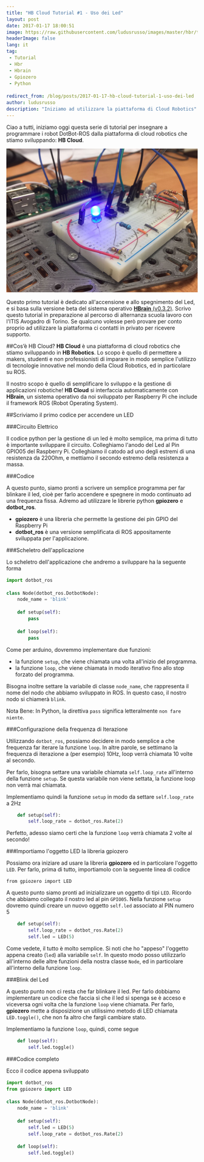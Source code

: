 ```yaml
---
title: "HB Cloud Tutorial #1 - Uso dei Led"
layout: post
date: 2017-01-17 18:00:51
image: https://raw.githubusercontent.com/ludusrusso/images/master/hbr/tutorial/led.png
headerImage: false
lang: it
tag:
 - Tutorial
 - Hbr
 - Hbrain
 - Gpiozero
 - Python

redirect_from: /blog/posts/2017-01-17-hb-cloud-tutorial-1-uso-dei-led
author: ludusrusso
description: "Iniziamo ad utilizzare la piattaforma di Cloud Robotics"
---
```


Ciao a tutti, iniziamo oggi questa serie di tutorial per insegnare a programmare i robot DotBot-ROS dalla piattaforma di cloud robotics che stiamo sviluppando: **HB Cloud**.

![roscore ROS shell](https://raw.githubusercontent.com/ludusrusso/images/master/hbr/tutorial/led.png)

Questo primo tutorial è dedicato all'accensione e allo spegnimento del Led, e si basa sulla versione beta del sistema operativo [**HBrain** (v0.3.2)](). Scrivo questo tutorial in preparazione al percorso di alternanza scuola lavoro con l'ITIS Avogadro di Torino. Se qualcuno volesse però provare per conto proprio ad utilizzare la piattaforma ci contatti in privato per ricevere supporto.

##Cos’è HB Cloud?
**HB Cloud** è una piattaforma di cloud robotics che stiamo sviluppando in **HB Robotics**. Lo scopo è quello di permettere a makers, studenti e non professionisti di imparare in modo semplice l'utilizzo di tecnologie innovative nel mondo della Cloud Robotics, ed in particolare su ROS.

Il nostro scopo è quello di semplificare lo sviluppo e la gestione di applicazioni robotiche! **HB Cloud** si interfaccia automaticamente con **HBrain**, un sistema operativo da noi sviluppato per Raspberry Pi che include il framework ROS (Robot Operating System).

##Scriviamo il primo codice per accendere un LED

###Circuito Elettrico

Il codice python per la gestione di un led è molto semplice, ma prima di tutto è importante sviluppare il circuito. Colleghiamo l'anodo del Led al Pin GPIO05 del Raspberry Pi. Colleghiamo il catodo ad uno degli estremi di una resistenza da 220Ohm, e mettiamo il secondo estremo della resistenza a massa.

###Codice

A questo punto, siamo pronti a scrivere un semplice programma per far blinkare il led, cioè per farlo accendere e spegnere in modo continuato ad una frequenza fissa. Adremo ad utilizzare le librerie python **gpiozero** e **dotbot_ros**.

- **gpiozero** è una libreria che permette la gestione dei pin GPIO del Raspberry Pi
-  **dotbot_ros** è una versione semplificata di ROS appositamente sviluppata per l'applicazione.

###Scheletro dell'applicazione

Lo scheletro dell'applicazione che andremo a sviluppare ha la seguente forma

```python
import dotbot_ros

class Node(dotbot_ros.DotbotNode):
    node_name = 'blink'

    def setup(self):
        pass

    def loop(self):
        pass
```

Come per arduino, dovremmo implementare due funzioni:

- la funzione `setup`, che viene chiamata una volta all'inizio del programma.
- la funzione `loop`, che viene chiamata in modo iterativo fino allo stop forzato del programma.

Bisogna inoltre settare la variabile di classe `node_name`, che rappresenta il nome del nodo che abbiamo sviluppato in ROS. In questo caso, il nostro nodo si chiamerà `blink`.

Nota Bene: In Python, la direttiva `pass` significa letteralmente `non fare niente`.


###Configurazione della frequenza di Iterazione

Utilizzando `dotbot_ros`, possiamo decidere in modo semplice a che frequenza far iterare la funzione `loop`. In altre parole, se settimano la frequenza di iterazione a (per esempio) 10Hz, loop verrà chiamata 10 volte al secondo.

Per farlo, bisogna settare una variabile chiamata `self.loop_rate` all'interno della funzione `setup`. Se questa variabile non viene settata, la funzione loop non verrà mai chiamata.

Implementiamo quindi la funzione `setup` in modo da settare `self.loop_rate` a 2Hz

```python
    def setup(self):
        self.loop_rate = dotbot_ros.Rate(2)
```

Perfetto, adesso siamo certi che la funzione `loop` verrà chiamata 2 volte al secondo!

###Importiamo l'oggetto LED la libreria gpiozero

Possiamo ora iniziare ad usare la libreria **gpiozero** ed in particolare l'oggetto `LED`.
Per farlo, prima di tutto, importiamolo con la seguente linea di codice

```
from gpiozero import LED
```

A questo punto siamo pronti ad inizializzare un oggetto di tipi `LED`. Ricordo che abbiamo collegato il nostro led al pin `GPIO05`. Nella funzione `setup` dovremo quindi creare un nuovo oggetto `self.led` associato al PIN numero 5


```python
    def setup(self):
        self.loop_rate = dotbot_ros.Rate(2)
        self.led = LED(5)
```

Come vedete, il tutto è molto semplice. Si noti che ho "appeso" l'oggetto appena creato (`led`) alla variabile `self`. In questo modo posso utilizzarlo all'interno delle altre funzioni della nostra classe `Node`, ed in particolare all'interno della funzione `loop`.

###Blink del Led

A questo punto non ci resta che far blinkare il led. Per farlo dobbiamo implementare un codice che faccia sì che il led si spenga se è acceso e viceversa ogni volta che la funzione `loop` viene chiamata. Per farlo, **gpiozero** mette a disposizione un utilissimo metodo di LED chiamata `LED.toggle()`, che non fa altro che fargli cambiare stato.

Implementiamo la funzione `loop`, quindi, come segue

```python
    def loop(self):
        self.led.toggle()
```

###Codice completo

Ecco il codice appena sviluppato

```python
import dotbot_ros
from gpiozero import LED

class Node(dotbot_ros.DotbotNode):
    node_name = 'blink'

    def setup(self):
        self.led = LED(5)
        self.loop_rate = dotbot_ros.Rate(2)

    def loop(self):
        self.led.toggle()
```
